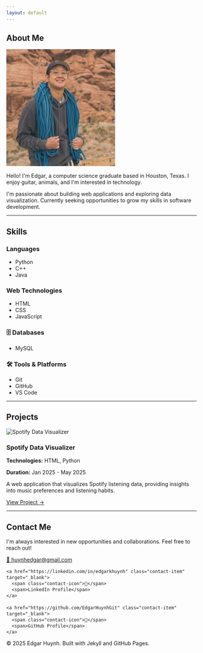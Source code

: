 ```yaml
---
layout: default
---
```


<section id="about" class="section">

## About Me

<div class="profile-container">
  <img src="assets/images/capture.PNG" alt="Edgar Huynh" class="profile-image">
  <div class="about-text">
    <p>Hello! I'm Edgar, a computer science graduate based in Houston, Texas. I enjoy guitar, animals, and I'm interested in technology.</p>
    <p>I'm passionate about building web applications and exploring data visualization. Currently seeking opportunities to grow my skills in software development.</p>
  </div>
</div>

</section>

---

<section id="skills" class="section">

## Skills

<div class="skills-grid">
  <div class="skill-category">
    <h3>Languages</h3>
    <ul>
      <li>Python</li>
      <li>C++</li>
      <li>Java</li>
    </ul>
  </div>
  
  <div class="skill-category">
    <h3> Web Technologies</h3>
    <ul>
      <li>HTML</li>
      <li>CSS</li>
      <li>JavaScript</li>
    </ul>
  </div>
  
  <div class="skill-category">
    <h3>🗄️ Databases</h3>
    <ul>
      <li>MySQL</li>
    </ul>
  </div>
  
  <div class="skill-category">
    <h3>🛠️ Tools & Platforms</h3>
    <ul>
      <li>Git</li>
      <li>GitHub</li>
      <li>VS Code</li>
    </ul>
  </div>
</div>

</section>

---

<section id="projects" class="section">

## Projects

<div class="project-card">
  <div class="project-image">
    <img src="assets/images/spotify-visualizer.png" alt="Spotify Data Visualizer">
  </div>
  <div class="project-content">
    <h3>Spotify Data Visualizer</h3>
    <p><strong>Technologies:</strong> HTML, Python</p>
    <p><strong>Duration:</strong> Jan 2025 - May 2025</p>
    <p>A web application that visualizes Spotify listening data, providing insights into music preferences and listening habits.</p>
    <a href="https://github.com/EdgarHuynhGit/SpotifyDataVisualizer" class="project-link" target="_blank">View Project →</a>
  </div>
</div>

<!-- Add more projects here following the same pattern -->

</section>

---

<section id="contact" class="section">

## Contact Me

<div class="contact-container">
  <p>I'm always interested in new opportunities and collaborations. Feel free to reach out!</p>
  
  <div class="contact-links">
    <a href="mailto:huynhedgar@gmail.com" class="contact-item">
      <span class="contact-icon">📧</span>
      <span>huynhedgar@gmail.com</span>
    </a>
    
    <a href="https://linkedin.com/in/edgarkhuynh" class="contact-item" target="_blank">
      <span class="contact-icon">💼</span>
      <span>LinkedIn Profile</span>
    </a>
    
    <a href="https://github.com/EdgarHuynhGit" class="contact-item" target="_blank">
      <span class="contact-icon">🐙</span>
      <span>GitHub Profile</span>
    </a>
  </div>
</div>

</section>

<footer class="site-footer">
  <p>&copy; 2025 Edgar Huynh. Built with Jekyll and GitHub Pages.</p>
</footer>
</section>
